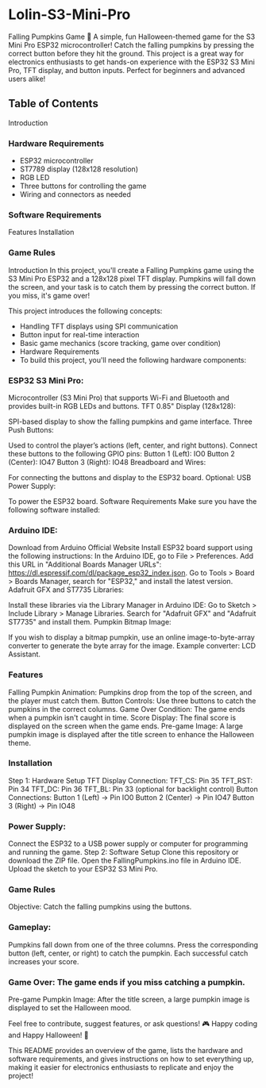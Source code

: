 # Lolin-S3-Mini-Pro
Falling Pumpkins Game 🎃
A simple, fun Halloween-themed game for the S3 Mini Pro ESP32 microcontroller! Catch the falling pumpkins by pressing the correct button before they hit the ground. This project is a great way for electronics enthusiasts to get hands-on experience with the ESP32 S3 Mini Pro, TFT display, and button inputs. Perfect for beginners and advanced users alike!

## Table of Contents
Introduction
### Hardware Requirements
- ESP32 microcontroller
- ST7789 display (128x128 resolution)
- RGB LED
- Three buttons for controlling the game
- Wiring and connectors as needed
### Software Requirements
Features
Installation
### Game Rules

Introduction
In this project, you'll create a Falling Pumpkins game using the S3 Mini Pro ESP32 and a 128x128 pixel TFT display. Pumpkins will fall down the screen, and your task is to catch them by pressing the correct button. If you miss, it's game over!

This project introduces the following concepts:

- Handling TFT displays using SPI communication
- Button input for real-time interaction
- Basic game mechanics (score tracking, game over condition)
- Hardware Requirements
- To build this project, you'll need the following hardware components:

### ESP32 S3 Mini Pro:

Microcontroller (S3 Mini Pro) that supports Wi-Fi and Bluetooth and provides built-in RGB LEDs and buttons.
TFT 0.85" Display (128x128):

SPI-based display to show the falling pumpkins and game interface.
Three Push Buttons:

Used to control the player’s actions (left, center, and right buttons).
Connect these buttons to the following GPIO pins:
Button 1 (Left): IO0
Button 2 (Center): IO47
Button 3 (Right): IO48
Breadboard and Wires:

For connecting the buttons and display to the ESP32 board.
Optional: USB Power Supply:

To power the ESP32 board.
Software Requirements
Make sure you have the following software installed:

### Arduino IDE:

Download from Arduino Official Website
Install ESP32 board support using the following instructions:
In the Arduino IDE, go to File > Preferences.
Add this URL in "Additional Boards Manager URLs": https://dl.espressif.com/dl/package_esp32_index.json.
Go to Tools > Board > Boards Manager, search for "ESP32," and install the latest version.
Adafruit GFX and ST7735 Libraries:

Install these libraries via the Library Manager in Arduino IDE:
Go to Sketch > Include Library > Manage Libraries.
Search for "Adafruit GFX" and "Adafruit ST7735" and install them.
Pumpkin Bitmap Image:

If you wish to display a bitmap pumpkin, use an online image-to-byte-array converter to generate the byte array for the image.
Example converter: LCD Assistant.
### Features
Falling Pumpkin Animation: Pumpkins drop from the top of the screen, and the player must catch them.
Button Controls: Use three buttons to catch the pumpkins in the correct columns.
Game Over Condition: The game ends when a pumpkin isn't caught in time.
Score Display: The final score is displayed on the screen when the game ends.
Pre-game Image: A large pumpkin image is displayed after the title screen to enhance the Halloween theme.
### Installation
Step 1: Hardware Setup
TFT Display Connection:
TFT_CS: Pin 35
TFT_RST: Pin 34
TFT_DC: Pin 36
TFT_BL: Pin 33 (optional for backlight control)
Button Connections:
Button 1 (Left) -> Pin IO0
Button 2 (Center) -> Pin IO47
Button 3 (Right) -> Pin IO48
### Power Supply:
Connect the ESP32 to a USB power supply or computer for programming and running the game.
Step 2: Software Setup
Clone this repository or download the ZIP file.
Open the FallingPumpkins.ino file in Arduino IDE.
Upload the sketch to your ESP32 S3 Mini Pro.
### Game Rules
Objective: Catch the falling pumpkins using the buttons.
### Gameplay:
Pumpkins fall down from one of the three columns.
Press the corresponding button (left, center, or right) to catch the pumpkin.
Each successful catch increases your score.
### Game Over: The game ends if you miss catching a pumpkin.
Pre-game Pumpkin Image: After the title screen, a large pumpkin image is displayed to set the Halloween mood.

Feel free to contribute, suggest features, or ask questions! 🎮 Happy coding and Happy Halloween! 🎃

This README provides an overview of the game, lists the hardware and software requirements, and gives instructions on how to set everything up, making it easier for electronics enthusiasts to replicate and enjoy the project!
